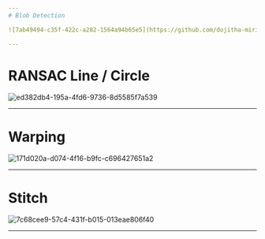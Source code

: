 ```yaml
---
# Blob Detection

![7ab49494-c35f-422c-a282-1564a94b65e5](https://github.com/dojitha-mirihagalla/EN3160---Image-Processing-and-Machine-Vision/assets/126095827/d0031a1d-cd30-44d7-b699-49354052e071)

---
```


# RANSAC Line / Circle

![ed382db4-195a-4fd6-9736-8d5585f7a539](https://github.com/dojitha-mirihagalla/EN3160---Image-Processing-and-Machine-Vision/assets/126095827/59059bca-dfb7-4a9c-94bc-d4b636076df4)

---

# Warping 

![171d020a-d074-4f16-b9fc-c696427651a2](https://github.com/dojitha-mirihagalla/EN3160---Image-Processing-and-Machine-Vision/assets/126095827/8fc04594-d644-4949-a800-b688b4d6c39c)

---

# Stitch

![7c68cee9-57c4-431f-b015-013eae806f40](https://github.com/dojitha-mirihagalla/EN3160---Image-Processing-and-Machine-Vision/assets/126095827/e968a487-9491-4306-9b6c-1ae4ff800812)

---
